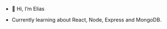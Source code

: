 - 👋 Hi, I’m Elias  

- Currently learning about React, Node, Express and MongoDB.

<!---
Eliulm/Eliulm is a ✨ special ✨ repository because its `README.md` (this file) appears on your GitHub profile.
You can click the Preview link to take a look at your changes.
--->
